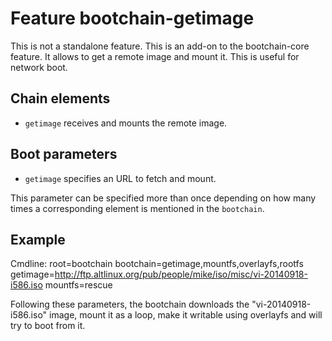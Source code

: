 # Feature bootchain-getimage

This is not a standalone feature. This is an add-on to the bootchain-core
feature. It allows to get a remote image and mount it. This is useful for
network boot.

## Chain elements

- `getimage` receives and mounts the remote image.

## Boot parameters

- `getimage` specifies an URL to fetch and mount.

This parameter can be specified more than once depending on how many times
a corresponding element is mentioned in the `bootchain`.

## Example

Cmdline: root=bootchain bootchain=getimage,mountfs,overlayfs,rootfs getimage=http://ftp.altlinux.org/pub/people/mike/iso/misc/vi-20140918-i586.iso mountfs=rescue

Following these parameters, the bootchain downloads the "vi-20140918-i586.iso"
image, mount it as a loop, make it writable using overlayfs and will try to
boot from it.
